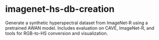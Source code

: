 # imagenet-hs-db-creation
Generate a synthetic hyperspectral dataset from ImageNet-R using a pretrained AWAN model. Includes evaluation on CAVE, ImageNet-R, and tools for RGB-to-HS conversion and visualization.
